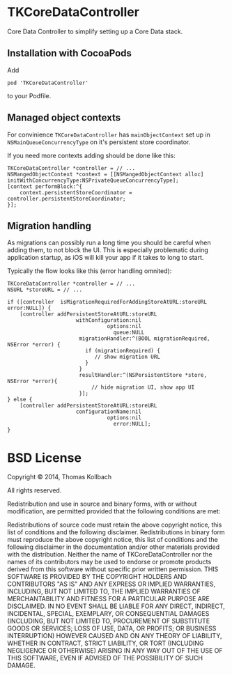 # TKCoreDataController

Core Data Controller to simplify setting up a Core Data stack. 

## Installation with CocoaPods

Add 

```
pod 'TKCoreDataController'
```

to your Podfile.

## Managed object contexts

For convinience `TKCoreDataController` has `mainObjectContext` set up in `NSMainQueueConcurrencyType` on it's persistent store coordinator.

If you need more contexts adding should be done like this:

```
TKCoreDataController *controller = // ...
NSMangedObjectContext *context = [[NSMangedObjectContext alloc] initWithConcurrencyType:NSPrivateQueueConcurrencyType];
[context performBlock:^{
	context.persistentStoreCoordinator = controller.persistentStoreCoordinator;
}];

```

## Migration handling

As migrations can possibly run a long time you should be careful when adding them, to not block the UI. This is especially problematic during application startup, as iOS will kill your app if it takes to long to start.

Typically the flow looks like this (error handling omnited):

```
TKCoreDataController *controller = // ...
NSURL *storeURL = // ...

if ([controller  isMigrationRequiredForAddingStoreAtURL:storeURL error:NULL]) {
	[controller addPersistentStoreAtURL:storeURL
					  withConfiguration:nil
		   					    options:nil
		   					      queue:NULL
		   			   migrationHandler:^(BOOL migrationRequired, NSError *error) {
		   			     if (migrationRequired) {
		   			     	// show migration URL
		   			     }
		   			   }
		   			   resultHandler:^(NSPersistentStore *store, NSError *error){
			   			   // hide migration UI, show app UI
		   			   }];
} else {
	[controller addPersistentStoreAtURL:storeURL
	                  configurationName:nil
	                            options:nil
  	                              error:NULL];
}
```

# BSD License

Copyright © 2014, Thomas Kollbach

All rights reserved.

Redistribution and use in source and binary forms, with or without modification, are permitted provided that the following conditions are met:

Redistributions of source code must retain the above copyright notice, this list of conditions and the following disclaimer.
Redistributions in binary form must reproduce the above copyright notice, this list of conditions and the following disclaimer in the documentation and/or other materials provided with the distribution.
Neither the name of TKCoreDataController nor the names of its contributors may be used to endorse or promote products derived from this software without specific prior written permission.
THIS SOFTWARE IS PROVIDED BY THE COPYRIGHT HOLDERS AND CONTRIBUTORS "AS IS" AND ANY EXPRESS OR IMPLIED WARRANTIES, INCLUDING, BUT NOT LIMITED TO, THE IMPLIED WARRANTIES OF MERCHANTABILITY AND FITNESS FOR A PARTICULAR PURPOSE ARE DISCLAIMED. IN NO EVENT SHALL BE LIABLE FOR ANY DIRECT, INDIRECT, INCIDENTAL, SPECIAL, EXEMPLARY, OR CONSEQUENTIAL DAMAGES (INCLUDING, BUT NOT LIMITED TO, PROCUREMENT OF SUBSTITUTE GOODS OR SERVICES; LOSS OF USE, DATA, OR PROFITS; OR BUSINESS INTERRUPTION) HOWEVER CAUSED AND ON ANY THEORY OF LIABILITY, WHETHER IN CONTRACT, STRICT LIABILITY, OR TORT (INCLUDING NEGLIGENCE OR OTHERWISE) ARISING IN ANY WAY OUT OF THE USE OF THIS SOFTWARE, EVEN IF ADVISED OF THE POSSIBILITY OF SUCH DAMAGE.

